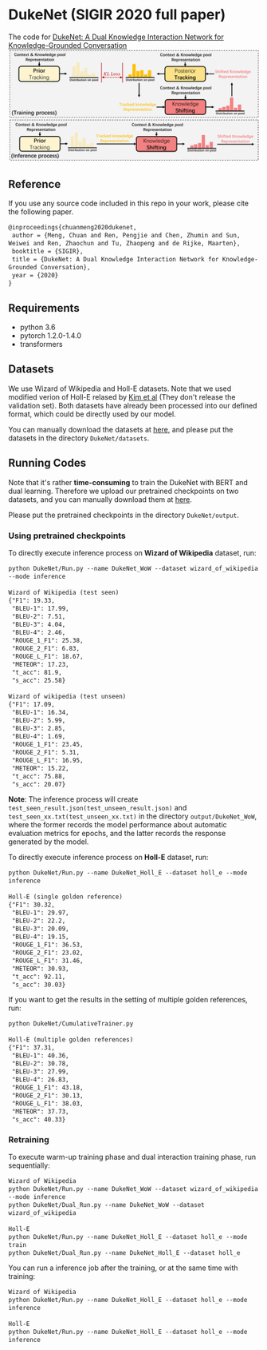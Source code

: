 # DukeNet (SIGIR 2020 full paper)
The code for [DukeNet: A Dual Knowledge Interaction Network for Knowledge-Grounded Conversation]()
![image](https://github.com/ChuanMeng/DukeNet/blob/master/figure.png)

## Reference
If you use any source code included in this repo in your work, please cite the following paper.
```
@inproceedings{chuanmeng2020dukenet,
 author = {Meng, Chuan and Ren, Pengjie and Chen, Zhumin and Sun, Weiwei and Ren, Zhaochun and Tu, Zhaopeng and de Rijke, Maarten},
 booktitle = {SIGIR},
 title = {DukeNet: A Dual Knowledge Interaction Network for Knowledge-Grounded Conversation},
 year = {2020}
}
```

## Requirements 
* python 3.6
* pytorch 1.2.0-1.4.0
* transformers

## Datasets
We use Wizard of Wikipedia and Holl-E datasets. Note that we used modified verion of Holl-E relased by [Kim et al](https://arxiv.org/abs/2002.07510?context=cs.CL) (They don't release the validation set).
Both datasets have already been processed into our defined format, which could be directly used by our model.

You can manually download the datasets at [here](), and please put the datasets in the directory `DukeNet/datasets`.

## Running Codes
Note that it's rather **time-consuming** to train the DukeNet with BERT and dual learning. Therefore we upload our pretrained checkpoints on two datasets, and you can manually download them at [here]().

Please put the pretrained checkpoints in the directory `DukeNet/output`.

### Using pretrained checkpoints
To directly execute inference process on **Wizard of Wikipedia** dataset, run:
```
python DukeNet/Run.py --name DukeNet_WoW --dataset wizard_of_wikipedia --mode inference

Wizard of Wikipedia (test seen)
{"F1": 19.33,
 "BLEU-1": 17.99,
 "BLEU-2": 7.51,
 "BLEU-3": 4.04,
 "BLEU-4": 2.46,
 "ROUGE_1_F1": 25.38,
 "ROUGE_2_F1": 6.83,
 "ROUGE_L_F1": 18.67,
 "METEOR": 17.23,
 "t_acc": 81.9,
 "s_acc": 25.58}

Wizard of wikipedia (test unseen)
{"F1": 17.09,
 "BLEU-1": 16.34,
 "BLEU-2": 5.99,
 "BLEU-3": 2.85,
 "BLEU-4": 1.69,
 "ROUGE_1_F1": 23.45,
 "ROUGE_2_F1": 5.31,
 "ROUGE_L_F1": 16.95,
 "METEOR": 15.22,
 "t_acc": 75.88,
 "s_acc": 20.07}
```
**Note**: The inference process will create `test_seen_result.json(test_unseen_result.json)` and `test_seen_xx.txt(test_unseen_xx.txt)` in the directory `output/DukeNet_WoW`, where the former records the model performance about automatic evaluation metrics for epochs, and the latter records the response generated by the model.

To directly execute inference process on **Holl-E** dataset, run:
```
python DukeNet/Run.py --name DukeNet_Holl_E --dataset holl_e --mode inference

Holl-E (single golden reference)
{"F1": 30.32,
 "BLEU-1": 29.97, 
 "BLEU-2": 22.2, 
 "BLEU-3": 20.09, 
 "BLEU-4": 19.15, 
 "ROUGE_1_F1": 36.53, 
 "ROUGE_2_F1": 23.02, 
 "ROUGE_L_F1": 31.46, 
 "METEOR": 30.93, 
 "t_acc": 92.11, 
 "s_acc": 30.03}
 ```
 
If you want to get the results in the setting of multiple golden references, run:
```
python DukeNet/CumulativeTrainer.py 

Holl-E (multiple golden references)
{"F1": 37.31,
 "BLEU-1": 40.36, 
 "BLEU-2": 30.78, 
 "BLEU-3": 27.99, 
 "BLEU-4": 26.83, 
 "ROUGE_1_F1": 43.18, 
 "ROUGE_2_F1": 30.13, 
 "ROUGE_L_F1": 38.03, 
 "METEOR": 37.73,  
 "s_acc": 40.33}
```

### Retraining
To execute warm-up training phase and dual interaction training phase, run sequentially:
```
Wizard of Wikipedia
python DukeNet/Run.py --name DukeNet_WoW --dataset wizard_of_wikipedia --mode inference 
python DukeNet/Dual_Run.py --name DukeNet_WoW --dataset wizard_of_wikipedia 

Holl-E
python DukeNet/Run.py --name DukeNet_Holl_E --dataset holl_e --mode train
python DukeNet/Dual_Run.py --name DukeNet_Holl_E --dataset holl_e 
```
You can run a inference job after the training, or at the same time with training:
```
Wizard of Wikipedia
python DukeNet/Run.py --name DukeNet_Holl_E --dataset holl_e --mode inference

Holl-E
python DukeNet/Run.py --name DukeNet_Holl_E --dataset holl_e --mode inference
```








